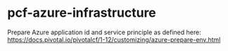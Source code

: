 # pcf-azure-infrastructure

Prepare Azure application id and service principle as defined here:
https://docs.pivotal.io/pivotalcf/1-12/customizing/azure-prepare-env.html

